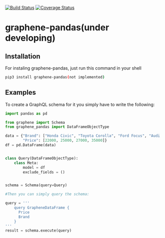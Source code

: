 [![Build Status](https://travis-ci.com/ig-ksv/graphene-pandas.svg?branch=main)](https://travis-ci.com/ig-ksv/graphene-pandas) [![Coverage Status](https://coveralls.io/repos/github/ig-ksv/graphene-pandas/badge.svg?branch=main)](https://coveralls.io/github/ig-ksv/graphene-pandas?branch=main)

# graphene-pandas(under developing)

## Installation

For instaling graphene-pandas, just run this command in your shell

```bash
pip3 install graphene-pandas(not implemented)
```

## Examples

To create a GraphQL schema for it you simply have to write the following:

```python
import pandas as pd

from graphene import Schema
from graphene_pandas import DataFrameObjectType

data = {"Brand": ["Honda Civic", "Toyota Corolla", "Ford Focus", "Audi A4"],
        "Price": [22000, 25000, 27000, 35000]}
df = pd.DataFrame(data)


class Query(DataFrameObjectType):
    class Meta:
        model = df
        exclude_fields = ()


schema = Schema(query=Query)

#Then you can simply query the schema:

query = '''
    query GrapheneDataFrame {
      Price
      Brand
    }
'''
result = schema.execute(query)
```
```
